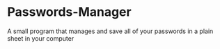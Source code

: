 # Passwords-Manager
A small program that manages and save all of your passwords in a plain sheet in your computer

